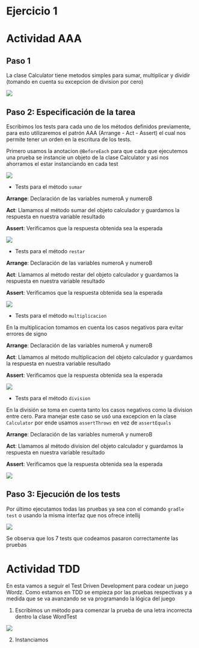 # Ejercicio 1

# Actividad AAA

## Paso 1

La clase Calculator tiene metodos simples para sumar, multiplicar y dividir (tomando en cuenta su excepcion de division por cero)

![](images/paso1.png)

## Paso 2: Especificación de la tarea

Escribimos los tests para cada uno de los métodos definidos previamente, para esto utilizaremos el patrón AAA (Arrange - Act - Assert) el cual nos permite tener un orden en la escritura de los tests.

Primero usamos la anotacion `@BeforeEach` para que cada que ejecutemos una prueba se instancie un objeto de la clase Calculator  y asi nos ahorramos el estar instanciando en cada test 

![](images/beforeEach.png)

- Tests para el método `sumar`

**Arrange**: Declaración de las variables numeroA y numeroB

**Act**: Llamamos al método sumar del objeto calculador y guardamos la respuesta en nuestra variable resultado

**Assert**: Verificamos que la respuesta obtenida sea la esperada


![](images/sumar.png)


- Tests para el método `restar`

**Arrange**: Declaración de las variables numeroA y numeroB

**Act**: Llamamos al método restar del objeto calculador y guardamos la respuesta en nuestra variable resultado

**Assert**: Verificamos que la respuesta obtenida sea la esperada

![](images/restar.png)

- Tests para el método `multiplicacion`

En la multiplicacion tomamos en cuenta los casos negativos para evitar errores de signo

**Arrange**: Declaración de las variables numeroA y numeroB

**Act**: Llamamos al método multiplicacion del objeto calculador y guardamos la respuesta en nuestra variable resultado

**Assert**: Verificamos que la respuesta obtenida sea la esperada

![](images/multiplicacion.png)

- Tests para el método `division`

En la división se toma en cuenta tanto los casos negativos como la division entre cero. Para manejar este caso se usó una excepcion en la clase `Calculator` por ende usamos `assertThrows` en vez de `assertEquals`

**Arrange**: Declaración de las variables numeroA y numeroB

**Act**: Llamamos al método division del objeto calculador y guardamos la respuesta en nuestra variable resultado

**Assert**: Verificamos que la respuesta obtenida sea la esperada

![](images/division.png)

## Paso 3: Ejecución de los tests
Por último ejecutamos todas las pruebas ya sea con el comando `gradle test` o usando la misma interfaz que nos ofrece intellij

![](images/terminal.png)

Se observa que los 7 tests que codeamos pasaron correctamente las pruebas

# Actividad TDD

En esta vamos a seguir el Test Driven Development para codear un juego Wordz. Como estamos en TDD se empieza por las pruebas respectivas y a medida que se va avanzando se va programando la lógica del juego

1. Escribimos un método para comenzar la prueba de una letra incorrecta dentro la clase WordTest

![](images/img1.png)

2. Instanciamos  